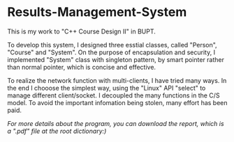 # Results-Management-System
This is my work to "C++ Course Design II" in BUPT. 

To develop this system, I designed three esstial classes, called "Person", "Course" and "System". On the purpose of encapsulation and security, I implemented "System" class with singleton pattern, by smart pointer rather than normal pointer, which is concise and effective.

To realize the network function with multi-clients, I have tried many ways. In the end I chooose the simplest way, using the "Linux" API "select" to manage different client/socket. I decoupled the many functions in the C/S model. To avoid the important infomation being stolen, many effort has been paid. 

*For more details about the program, you can download the report, which is a ".pdf" file at the root dictionary:)*
